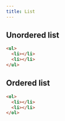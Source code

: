 ```yaml
---
title: List
---
```


## Unordered list

```html
<ul>
  <li></li>
  <li></li>
</ul>
```

## Ordered list

```html
<ol>
  <li></li>
  <li></li>
</ol>
```
